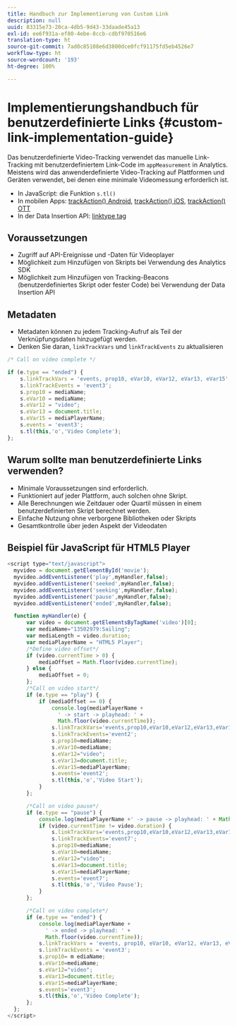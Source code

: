 ```yaml
---
title: Handbuch zur Implementierung von Custom Link
description: null
uuid: 83315e73-20ca-4db5-9d43-33daade45a13
exl-id: ee6f931a-ef80-4ebe-8ccb-cdbf970516e6
translation-type: ht
source-git-commit: 7ad0c85108e6d3800dce0fcf91175fd5eb4526e7
workflow-type: ht
source-wordcount: '193'
ht-degree: 100%

---
```


# Implementierungshandbuch für benutzerdefinierte Links {#custom-link-implementation-guide}

Das benutzerdefinierte Video-Tracking verwendet das manuelle Link-Tracking mit benutzerdefiniertem Link-Code im `appMeasurement` in Analytics.
Meistens wird das anwenderdefinierte Video-Tracking auf Plattformen und Geräten verwendet, bei denen eine minimale Videomessung erforderlich ist.

* In JavaScript: die Funktion `s.tl()`
* In mobilen Apps: [trackAction() Android](https://docs.adobe.com/content/help/de-DE/mobile-services/android/analytics-android/actions.html), [trackAction() iOS](https://docs.adobe.com/content/help/de-DE/mobile-services/ios/analytics-ios/actions.html), [trackAction() OTT](/help/sdk-implement/analytics-with-ott/track-app-actions.md)
* In der Data Insertion API: [linktype tag](https://github.com/AdobeDocs/analytics-1.4-apis/blob/master/docs/data-insertion-api/reference/r_supported_tags.md)

## Voraussetzungen

* Zugriff auf API-Ereignisse und -Daten für Videoplayer
* Möglichkeit zum Hinzufügen von Skripts bei Verwendung des Analytics SDK
* Möglichkeit zum Hinzufügen von Tracking-Beacons (benutzerdefiniertes Skript oder fester Code) bei Verwendung der Data Insertion API

## Metadaten

* Metadaten können zu jedem Tracking-Aufruf als Teil der Verknüpfungsdaten hinzugefügt werden.
* Denken Sie daran, `linkTrackVars` und `linkTrackEvents` zu aktualisieren

```javascript
/* Call on video complete */

if (e.type == "ended") {  
    s.linkTrackVars = 'events, prop10, eVar10, eVar12, eVar13, eVar15';
    s.linkTrackEvents = 'event3';
    s.prop10 = mediaName;
    s.eVar10 = mediaName;
    s.eVar12 = "video";
    s.eVar13 = document.title;
    s.eVar15 = mediaPlayerName;
    s.events = 'event3';
    s.tl(this,'o','Video Complete');
};
```

## Warum sollte man benutzerdefinierte Links verwenden?

* Minimale Voraussetzungen sind erforderlich.
* Funktioniert auf jeder Plattform, auch solchen ohne Skript.
* Alle Berechnungen wie Zeitdauer oder Quartil müssen in einem benutzerdefinierten Skript berechnet werden.
* Einfache Nutzung ohne verborgene Bibliotheken oder Skripts
* Gesamtkontrolle über jeden Aspekt der Videodaten

## Beispiel für JavaScript für HTML5 Player

```javascript
<script type="text/javascript">
  myvideo = document.getElementById('movie');
  myvideo.addEventListener('play',myHandler,false);
  myvideo.addEventListener('seeked',myHandler,false);
  myvideo.addEventListener('seeking',myHandler,false);
  myvideo.addEventListener('pause',myHandler,false);
  myvideo.addEventListener('ended',myHandler,false);

  function myHandler(e) {
      var video = document.getElementsByTagName('video')[0];
      var mediaName="13502979:Sailing";
      var mediaLength = video.duration;
      var mediaPlayerName = "HTML5 Player";
      /*Define video offset*/
      if (video.currentTime > 0) {
          mediaOffset = Math.floor(video.currentTime);
      } else {
          mediaOffset = 0;
      };
      /*Call on video start*/
      if (e.type == "play") {
          if (mediaOffset == 0) {
              console.log(mediaPlayerName +
                ' -> start -> playhead: ' +  
                Math.floor(video.currentTime));
              s.linkTrackVars='events,prop10,eVar10,eVar12,eVar13,eVar15';
              s.linkTrackEvents='event2';
              s.prop10=mediaName;
              s.eVar10=mediaName;
              s.eVar12="video";
              s.eVar13=document.title;
              s.eVar15=mediaPlayerName;
              s.events='event2';
              s.tl(this,'o','Video Start');
          }
      };

      /*Call on video pause*/
      if (e.type == "pause") {
          console.log(mediaPlayerName +' -> pause -> playhead: ' + Math.floor(video.currentTime));
          if (video.currentTime != video.duration) {
              s.linkTrackVars='events,prop10,eVar10,eVar12,eVar13,eVar15';
              s.linkTrackEvents='event7';
              s.prop10=mediaName;
              s.eVar10=mediaName;
              s.eVar12="video";
              s.eVar13=document.title;
              s.eVar15=mediaPlayerName;
              s.events='event7';
              s.tl(this,'o','Video Pause');
          }
      };

      /*Call on video complete*/
      if (e.type == "ended") {
          console.log(mediaPlayerName +
            ' -> ended -> playhead: ' +
            Math.floor(video.currentTime));
          s.linkTrackVars = 'events, prop10, eVar10, eVar12, eVar13, eVar15';
          s.linkTrackEvents = 'event3';
          s.prop10= m ediaName;
          s.eVar10=mediaName;
          s.eVar12="video";
          s.eVar13=document.title;
          s.eVar15=mediaPlayerName;
          s.events='event3';
          s.tl(this,'o','Video Complete');
      };
  };
</script>
```
